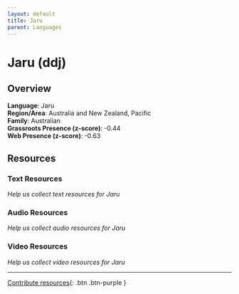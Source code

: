 ```yaml
---
layout: default
title: Jaru
parent: Languages
---
```


# Jaru (ddj)

## Overview

**Language**: Jaru  
**Region/Area**: Australia and New Zealand, Pacific  
**Family**: Australian  
**Grassroots Presence (z-score)**: -0.44  
**Web Presence (z-score)**: -0.63  

## Resources

### Text Resources
*Help us collect text resources for Jaru*

### Audio Resources
*Help us collect audio resources for Jaru*

### Video Resources
*Help us collect video resources for Jaru*

---

[Contribute resources](https://forms.office.com/e/1SfLJx3u1r){: .btn .btn-purple }
